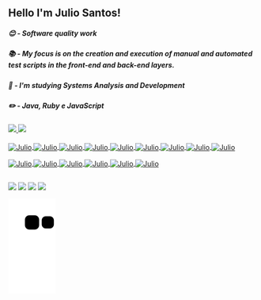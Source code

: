 ## Hello I'm Julio Santos!

#####   :blush: - Software quality work

#####   :books: - My focus is on the creation and execution of manual and automated test scripts in the front-end and back-end layers.

#####	  :green_book: - I'm studying Systems Analysis and Development

#####   :pencil2: - Java, Ruby e JavaScript

 <div>
  <a href="https://github.com/julio958214">
  <img height="165em" src="https://github-readme-stats.vercel.app/api?username=julio958214&show_icons=false&theme=vue-dark&include_all_commits=true&count_private=true"/>
  <img height="165em" src="https://github-readme-stats.vercel.app/api/top-langs/?username=julio958214&layout=compact&langs_count=7&theme=vue-dark"/>  
</div>
  
  <div style="display: inline_block"><br>
   <img align="center" alt="Julio" height="30" width="100" src="https://img.shields.io/badge/Windows-0078D6?style=for-the-badge&logo=windows&logoColor=white">
   <img align="center" alt="Julio" height="30" width="100" src="https://img.shields.io/badge/Ubuntu-E95420?style=for-the-badge&logo=ubuntu&logoColor=white">
   <img align="center" alt="Julio" height="30" width="110" src="https://img.shields.io/badge/JavaScript-F7DF1E?style=for-the-badge&logo=javascript&logoColor=black">
   <img align="center" alt="Julio" height="30" width="90" src="https://img.shields.io/badge/Node.js-43853D?style=for-the-badge&logo=node.js&logoColor=white">
   <img align="center" alt="Julio" height="30" width="55" src="https://img.shields.io/badge/Java-ED8B00?style=for-the-badge&logo=java&logoColor=white">
   <img align="center" alt="Julio" height="30" width="70" src="https://img.shields.io/badge/Ruby-CC342D?style=for-the-badge&logo=ruby&logoColor=white">
   <img align="center" alt="Julio" height="30" width="90" src="https://img.shields.io/badge/HTML5-E34F26?style=for-the-badge&logo=html5&logoColor=white">
   <img align="center" alt="Julio" height="30" width="70" src="https://img.shields.io/badge/CSS3-1572B6?style=for-the-badge&logo=css3&logoColor=white">
   <img align="center" alt="Julio" height="30" width="70" src="https://img.shields.io/badge/GIT-E44C30?style=for-the-badge&logo=git&logoColor=white">
   <p><p>
   <img align="center" alt="Julio" height="30" width="140" src="https://img.shields.io/badge/GitHub_Actions-2088FF?style=for-the-badge&logo=github-actions&logoColor=white">
   <img align="center" alt="Julio" height="30" width="110" src="https://img.shields.io/badge/Azure_DevOps-0078D7?style=for-the-badge&logo=azure-devops&logoColor=white">
   <img align="center" alt="Julio" height="30" width="150" src="https://img.shields.io/badge/Visual_Studio_Code-0078D4?style=for-the-badge&logo=visual%20studio%20code&logoColor=white">
   <img align="center" alt="Julio" height="30" width="100" src="https://img.shields.io/badge/Eclipse-2C2255?style=for-the-badge&logo=eclipse&logoColor=white">
   <img align="center" alt="Julio" height="30" width="130" src="https://img.shields.io/badge/Android_Studio-3DDC84?style=for-the-badge&logo=android-studio&logoColor=white">
   <img align="center" alt="Julio" height="30" width="120" src="https://img.shields.io/badge/IntelliJ_IDEA-000000.svg?style=for-the-badge&logo=intellij-idea&logoColor=white">
   
   
   
</div>
 
 ##
 ###
<div>
 
 [<img src="https://img.shields.io/badge/linkedin-%230077B5.svg?&style=for-the-badge&logo=linkedin&logoColor=white" />](https://www.linkedin.com/in/julio-santos-43428019b)
[<img src = "https://img.shields.io/badge/instagram-%23E4405F.svg?&style=for-the-badge&logo=instagram&logoColor=white">](https://www.instagram.com/juli0sts/)
[<img src = "https://img.shields.io/badge/facebook-%231877F2.svg?&style=for-the-badge&logo=facebook&logoColor=white">](https://www.facebook.com/profile.php?id=100003793058455)
<a href="mailto:julio958214@gmail.com"><img src="https://img.shields.io/badge/-Gmail-%23333?style=for-the-badge&logo=gmail&logoColor=white" target="_blank">
  </a> 
  
   ![Snake animation](https://github.com/rafaballerini/rafaballerini/blob/output/github-contribution-grid-snake.svg)
 
<div> 
